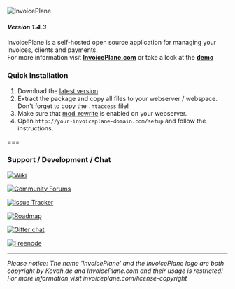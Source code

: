 ![InvoicePlane](http://invoiceplane.com/content/logo/PNG/logo_300x150.png)
#### _Version 1.4.3_

InvoicePlane is a self-hosted open source application for managing your invoices, clients and payments.    
For more information visit __[InvoicePlane.com](https://invoiceplane.com)__ or take a look at the __[demo](https://demo.invoiceplane.com)__

### Quick Installation

1. Download the [latest version](https://invoiceplane.com/downloads)
2. Extract the package and copy all files to your webserver / webspace. Don't forget to copy the `.htaccess` file!
3. Make sure that [mod_rewrite](https://go.invoiceplane.com/apachemodrewrite) is enabled on your webserver.
4. Open `http://your-invoiceplane-domain.com/setup` and follow the instructions.

===

### Support / Development / Chat

[![Wiki](https://img.shields.io/badge/Help%3A-Official%20Wiki-429ae1.svg)](https://wiki.invoiceplane.com/)

[![Community Forums](https://img.shields.io/badge/Help%3A-Community%20Forums-429ae1.svg)](https://community.invoiceplane.com/)

[![Issue Tracker](https://img.shields.io/badge/Development%3A-Issue%20Tracker-429ae1.svg)](https://development.invoiceplane.com/)

[![Roadmap](https://img.shields.io/badge/Development%3A-Roadmap-429ae1.svg)](https://go.invoiceplane.com/roadmapv1)

[![Gitter chat](https://img.shields.io/badge/Chat%3A-Gitter-green.svg)](https://gitter.im/InvoicePlane/InvoicePlane)

[![Freenode](https://img.shields.io/badge/Chat%3A-Freenode%20(IRC)-green.svg)](irc://irc.freenode.net/InvoicePlane)

---
  
*Please notice: The name 'InvoicePlane' and the InvoicePlane logo are both copyright by Kovah.de and InvoicePlane.com
and their usage is restricted! For more information visit invoiceplane.com/license-copyright*

